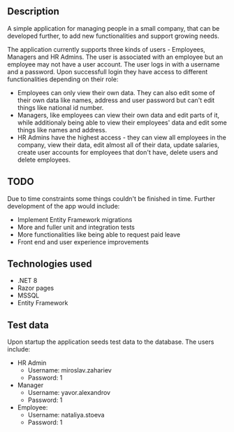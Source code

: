 ## Description
A simple application for managing people in a small company, that can be developed further, to add new functionalities and support growing needs. 

The application currently supports three kinds of users - Employees, Managers and HR Admins. The user is associated with an employee but an employee may not have a user account. The user logs in with a username and a password. Upon successfull login they have access to different functionalities depending on their role:

* Employees can only view their own data. They can also edit some of their own data like names, address and user password but can't edit things like national id number.
* Managers, like employees can view their own data and edit parts of it, while additionaly being able to view their employees' data and edit some things like names and address.
* HR Admins have the highest access - they can view all employees in the company, view their data, edit almost all of their data, update salaries, create user accounts for employees that don't have, delete users and delete employees.

## TODO
Due to time constraints some things couldn't be finished in time. Further development of the app would include:

* Implement Entity Framework migrations
* More and fuller unit and integration tests
* More functionalities like being able to request paid leave
* Front end and user experience improvements

## Technologies used

* .NET 8
* Razor pages
* MSSQL
* Entity Framework

## Test data
Upon startup the application seeds test data to the database. The users include:

* HR Admin 
     * Username: miroslav.zahariev
     * Password: 1
* Manager
    * Username: yavor.alexandrov
    * Password: 1
* Employee: 
    * Username: nataliya.stoeva
    * Password: 1


